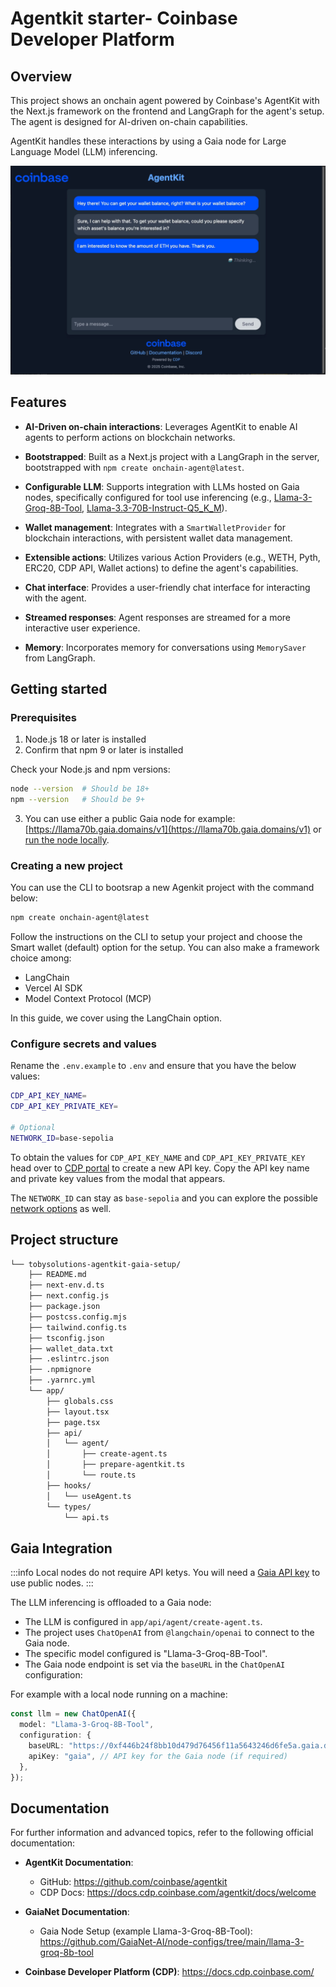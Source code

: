 # Agentkit starter- Coinbase Developer Platform

## Overview

This project shows an onchain agent powered by Coinbase's AgentKit with the Next.js framework on the frontend and LangGraph for the agent's setup. The agent is designed for AI-driven on-chain capabilities.

AgentKit handles these interactions by using a Gaia node for Large Language Model (LLM) inferencing.

![cdp-image](./cdp-image.png)

## Features

- **AI-Driven on-chain interactions**: Leverages AgentKit to enable AI agents to perform actions on blockchain networks.

- **Bootstrapped**: Built as a Next.js project with a LangGraph in the server, bootstrapped with `npm create onchain-agent@latest`.

- **Configurable LLM**: Supports integration with LLMs hosted on Gaia nodes, specifically configured for tool use inferencing (e.g., [Llama-3-Groq-8B-Tool](https://github.com/GaiaNet-AI/node-configs/tree/main/llama-3-groq-8b-tool), [Llama-3.3-70B-Instruct-Q5_K_M](https://llama70b.gaia.domains/v1/info)).

- **Wallet management**: Integrates with a `SmartWalletProvider` for blockchain interactions, with persistent wallet data management.

- **Extensible actions**: Utilizes various Action Providers (e.g., WETH, Pyth, ERC20, CDP API, Wallet actions) to define the agent's capabilities.

- **Chat interface**: Provides a user-friendly chat interface for interacting with the agent.

- **Streamed responses**: Agent responses are streamed for a more interactive user experience.

- **Memory**: Incorporates memory for conversations using `MemorySaver` from LangGraph.

## Getting started

### Prerequisites

1. Node.js 18 or later is installed
2. Confirm that npm 9 or later is installed

Check your Node.js and npm versions:

```bash
node --version  # Should be 18+
npm --version   # Should be 9+
```

3. You can use either a public Gaia node for example: [https://llama70b.gaia.domains/v1](https://llama70b.gaia.domains/v1) or [run the node locally](https://github.com/GaiaNet-AI/node-configs/tree/main/llama-3-groq-8b-tool).

### Creating a new project

You can use the CLI to bootsrap a new Agenkit project with the command below:

```bash
npm create onchain-agent@latest
```

Follow the instructions on the CLI to setup your project and choose the Smart wallet (default) option for the setup. You can also make a framework choice among:

- LangChain
- Vercel AI SDK
- Model Context Protocol (MCP)

In this guide, we cover using the LangChain option.

### Configure secrets and values

Rename the `.env.example` to `.env` and ensure that you have the below values:

```bash
CDP_API_KEY_NAME=
CDP_API_KEY_PRIVATE_KEY=

# Optional
NETWORK_ID=base-sepolia
```

To obtain the values for `CDP_API_KEY_NAME` and `CDP_API_KEY_PRIVATE_KEY` head over to [CDP portal](https://portal.cdp.coinbase.com/projects/api-keys) to create a new API key. Copy the API key name and private key values from the modal that appears.

The `NETWORK_ID` can stay as `base-sepolia` and you can explore the possible [network options](https://docs.cdp.coinbase.com/api/docs/networks#network-identifiers) as well.

## Project structure

```bash
└── tobysolutions-agentkit-gaia-setup/
    ├── README.md
    ├── next-env.d.ts
    ├── next.config.js
    ├── package.json
    ├── postcss.config.mjs
    ├── tailwind.config.ts
    ├── tsconfig.json
    ├── wallet_data.txt
    ├── .eslintrc.json
    ├── .npmignore
    ├── .yarnrc.yml
    └── app/
        ├── globals.css
        ├── layout.tsx
        ├── page.tsx
        ├── api/
        │   └── agent/
        │       ├── create-agent.ts
        │       ├── prepare-agentkit.ts
        │       └── route.ts
        ├── hooks/
        │   └── useAgent.ts
        └── types/
            └── api.ts
```

## Gaia Integration

:::info
Local nodes do not require API ketys. You will need a [Gaia API key](https://www.gaianet.ai/setting/gaia-api-keys) to use public nodes.
:::

The LLM inferencing is offloaded to a Gaia node: 

- The LLM is configured in `app/api/agent/create-agent.ts`.
- The project uses `ChatOpenAI` from `@langchain/openai` to connect to the Gaia node.
- The specific model configured is "Llama-3-Groq-8B-Tool".
- The Gaia node endpoint is set via the `baseURL` in the `ChatOpenAI` configuration:

For example with a local node running on a machine:

```ts
const llm = new ChatOpenAI({
  model: "Llama-3-Groq-8B-Tool",
  configuration: {
    baseURL: "https://0xf446b24f8bb10d479d76456f11a5643246d6fe5a.gaia.domains/v1", // Gaia node URL
    apiKey: "gaia", // API key for the Gaia node (if required)
  },
});
```

## Documentation
For further information and advanced topics, refer to the following official documentation:

- **AgentKit Documentation**:
    - GitHub: https://github.com/coinbase/agentkit
    - CDP Docs: https://docs.cdp.coinbase.com/agentkit/docs/welcome

- **GaiaNet Documentation**:
    - Gaia Node Setup (example Llama-3-Groq-8B-Tool): https://github.com/GaiaNet-AI/node-configs/tree/main/llama-3-groq-8b-tool

- **Coinbase Developer Platform (CDP)**: https://docs.cdp.coinbase.com/

